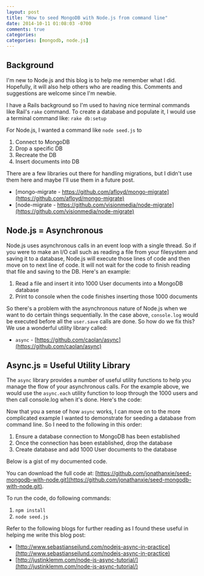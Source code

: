 ```yaml
---
layout: post
title: "How to seed MongoDB with Node.js from command line"
date: 2014-10-11 01:08:03 -0700
comments: true
categories: 
categories: [mongodb, node.js]
---
```


## Background

I'm new to Node.js and this blog is to help me remember what I did. Hopefully, it will also help others who are reading this. Comments and suggestions are welcome since I'm newbie.

I have a Rails background so I'm used to having nice terminal commands like Rail's `rake` command. To create a database and populate it, I would use a terminal command like: `rake db:setup`

For Node.js, I wanted a command like `node seed.js` to

1. Connect to MongoDB
2. Drop a specific DB
3. Recreate the DB
4. Insert documents into DB


There are a few libraries out there for handling migrations, but I didn't use them here and maybe I'll use them in a future post.

* [mongo-migrate - https://github.com/afloyd/mongo-migrate](https://github.com/afloyd/mongo-migrate)
* [node-migrate - https://github.com/visionmedia/node-migrate](https://github.com/visionmedia/node-migrate)

<!--more-->

## Node.js = Asynchronous

Node.js uses asynchronous calls in an event loop with a single thread. So if you were to make an I/O call such as reading a file from your filesystem and saving it to a database, Node.js will execute those lines of code and then move on to next line of code. It will not wait for the code to finish reading that file and saving to the DB. Here's an example: 

1. Read a file and insert it into 1000 User documents into a MongoDB database
2. Print to console when the code finishes inserting those 1000 documents

<script src="https://gist.github.com/jonathanxie/70d52f124b6159402b8b.js"></script>

So there's a problem with the asynchronous nature of Node.js when we want to do certain things sequentially. In the case above, `console.log` would be executed before all the `user.save` calls are done. So how do we fix this? We use a wonderful utility library called:

* `async` - [https://github.com/caolan/async](https://github.com/caolan/async) 

## Async.js = Useful Utility Library

The `async` library provides a number of useful utility functions to help you manage the flow of your asynchronous calls. For the example above, we would use the `async.each` utility function to loop through the 1000 users and then call console.log when it's done. Here's the code:

<script src="https://gist.github.com/jonathanxie/9632aa28b39bccfb147f.js"></script>


Now that you a sense of how `async` works, I can move on to the more complicated example I wanted to demonstrate for seeding a database from command line. So I need to the following in this order:

1. Ensure a database connection to MongoDB has been established 
2. Once the connection has been established, drop the database
3. Create database and add 1000 User documents to the database

Below is a gist of my documented code. 

<script src="https://gist.github.com/jonathanxie/42e87ced561c1b8b0d58.js"></script>

You can download the full code at: 
[https://github.com/jonathanxie/seed-mongodb-with-node.git](https://github.com/jonathanxie/seed-mongodb-with-node.git).

To run the code, do following commands:

1. `npm install`
2. `node seed.js`

Refer to the following blogs for further reading as I found these useful in helping me write this blog post:

* [http://www.sebastianseilund.com/nodejs-async-in-practice](http://www.sebastianseilund.com/nodejs-async-in-practice)
* [http://justinklemm.com/node-js-async-tutorial/](http://justinklemm.com/node-js-async-tutorial/)

